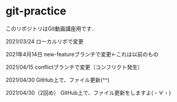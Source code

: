 # git-practice
このリポジトリはGit動画講座用です．

2021/03/24
ローカルリポで変更

2021年4月14日
new-featureブランチで変更←これは以前のもの

2021/04/15
conflictブランチで変更（コンフリクト発生）

2021/04/30
GitHub上で、ファイル更新(^^)

2021/04/30（2回め）
GitHub上で、ファイル更新をしますよ(・∀・)
